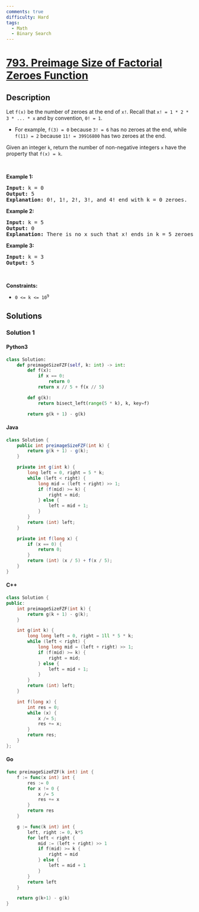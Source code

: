 ```yaml
---
comments: true
difficulty: Hard
tags:
  - Math
  - Binary Search
---
```


<!-- problem:start -->

# [793. Preimage Size of Factorial Zeroes Function](https://leetcode.com/problems/preimage-size-of-factorial-zeroes-function)


## Description

<!-- description:start -->

<p>Let <code>f(x)</code> be the number of zeroes at the end of <code>x!</code>. Recall that <code>x! = 1 * 2 * 3 * ... * x</code> and by convention, <code>0! = 1</code>.</p>

<ul>
	<li>For example, <code>f(3) = 0</code> because <code>3! = 6</code> has no zeroes at the end, while <code>f(11) = 2</code> because <code>11! = 39916800</code> has two zeroes at the end.</li>
</ul>

<p>Given an integer <code>k</code>, return the number of non-negative integers <code>x</code> have the property that <code>f(x) = k</code>.</p>

<p>&nbsp;</p>
<p><strong class="example">Example 1:</strong></p>

<pre>
<strong>Input:</strong> k = 0
<strong>Output:</strong> 5
<strong>Explanation:</strong> 0!, 1!, 2!, 3!, and 4! end with k = 0 zeroes.
</pre>

<p><strong class="example">Example 2:</strong></p>

<pre>
<strong>Input:</strong> k = 5
<strong>Output:</strong> 0
<strong>Explanation:</strong> There is no x such that x! ends in k = 5 zeroes.
</pre>

<p><strong class="example">Example 3:</strong></p>

<pre>
<strong>Input:</strong> k = 3
<strong>Output:</strong> 5
</pre>

<p>&nbsp;</p>
<p><strong>Constraints:</strong></p>

<ul>
	<li><code>0 &lt;= k &lt;= 10<sup>9</sup></code></li>
</ul>

<!-- description:end -->

## Solutions

<!-- solution:start -->

### Solution 1

<!-- tabs:start -->

#### Python3

```python
class Solution:
    def preimageSizeFZF(self, k: int) -> int:
        def f(x):
            if x == 0:
                return 0
            return x // 5 + f(x // 5)

        def g(k):
            return bisect_left(range(5 * k), k, key=f)

        return g(k + 1) - g(k)
```

#### Java

```java
class Solution {
    public int preimageSizeFZF(int k) {
        return g(k + 1) - g(k);
    }

    private int g(int k) {
        long left = 0, right = 5 * k;
        while (left < right) {
            long mid = (left + right) >> 1;
            if (f(mid) >= k) {
                right = mid;
            } else {
                left = mid + 1;
            }
        }
        return (int) left;
    }

    private int f(long x) {
        if (x == 0) {
            return 0;
        }
        return (int) (x / 5) + f(x / 5);
    }
}
```

#### C++

```cpp
class Solution {
public:
    int preimageSizeFZF(int k) {
        return g(k + 1) - g(k);
    }

    int g(int k) {
        long long left = 0, right = 1ll * 5 * k;
        while (left < right) {
            long long mid = (left + right) >> 1;
            if (f(mid) >= k) {
                right = mid;
            } else {
                left = mid + 1;
            }
        }
        return (int) left;
    }

    int f(long x) {
        int res = 0;
        while (x) {
            x /= 5;
            res += x;
        }
        return res;
    }
};
```

#### Go

```go
func preimageSizeFZF(k int) int {
	f := func(x int) int {
		res := 0
		for x != 0 {
			x /= 5
			res += x
		}
		return res
	}

	g := func(k int) int {
		left, right := 0, k*5
		for left < right {
			mid := (left + right) >> 1
			if f(mid) >= k {
				right = mid
			} else {
				left = mid + 1
			}
		}
		return left
	}

	return g(k+1) - g(k)
}
```

<!-- tabs:end -->

<!-- solution:end -->

<!-- problem:end -->
